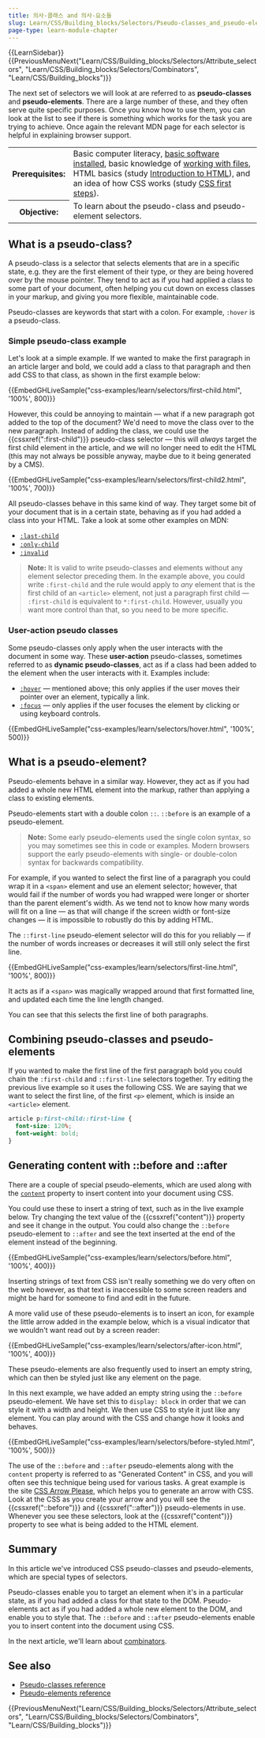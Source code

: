```yaml
---
title: 의사-클래스 and 의사-요소들
slug: Learn/CSS/Building_blocks/Selectors/Pseudo-classes_and_pseudo-elements
page-type: learn-module-chapter
---
```


{{LearnSidebar}}{{PreviousMenuNext("Learn/CSS/Building_blocks/Selectors/Attribute_selectors", "Learn/CSS/Building_blocks/Selectors/Combinators", "Learn/CSS/Building_blocks")}}

The next set of selectors we will look at are referred to as **pseudo-classes** and **pseudo-elements**. There are a large number of these, and they often serve quite specific purposes. Once you know how to use them, you can look at the list to see if there is something which works for the task you are trying to achieve. Once again the relevant MDN page for each selector is helpful in explaining browser support.

<table>
  <tbody>
    <tr>
      <th scope="row">Prerequisites:</th>
      <td>
        Basic computer literacy,
        <a
          href="/en-US/docs/Learn/Getting_started_with_the_web/Installing_basic_software"
          >basic software installed</a
        >, basic knowledge of
        <a
          href="/en-US/docs/Learn/Getting_started_with_the_web/Dealing_with_files"
          >working with files</a
        >, HTML basics (study
        <a href="/en-US/docs/Learn/HTML/Introduction_to_HTML"
          >Introduction to HTML</a
        >), and an idea of how CSS works (study
        <a href="/en-US/docs/Learn/CSS/First_steps">CSS first steps</a>).
      </td>
    </tr>
    <tr>
      <th scope="row">Objective:</th>
      <td>To learn about the pseudo-class and pseudo-element selectors.</td>
    </tr>
  </tbody>
</table>

## What is a pseudo-class?

A pseudo-class is a selector that selects elements that are in a specific state, e.g. they are the first element of their type, or they are being hovered over by the mouse pointer. They tend to act as if you had applied a class to some part of your document, often helping you cut down on excess classes in your markup, and giving you more flexible, maintainable code.

Pseudo-classes are keywords that start with a colon. For example, `:hover` is a pseudo-class.

### Simple pseudo-class example

Let's look at a simple example. If we wanted to make the first paragraph in an article larger and bold, we could add a class to that paragraph and then add CSS to that class, as shown in the first example below:

{{EmbedGHLiveSample("css-examples/learn/selectors/first-child.html", '100%', 800)}}

However, this could be annoying to maintain — what if a new paragraph got added to the top of the document? We'd need to move the class over to the new paragraph. Instead of adding the class, we could use the {{cssxref(":first-child")}} pseudo-class selector — this will _always_ target the first child element in the article, and we will no longer need to edit the HTML (this may not always be possible anyway, maybe due to it being generated by a CMS).

{{EmbedGHLiveSample("css-examples/learn/selectors/first-child2.html", '100%', 700)}}

All pseudo-classes behave in this same kind of way. They target some bit of your document that is in a certain state, behaving as if you had added a class into your HTML. Take a look at some other examples on MDN:

- [`:last-child`](/en-US/docs/Web/CSS/:last-child)
- [`:only-child`](/en-US/docs/Web/CSS/:only-child)
- [`:invalid`](/en-US/docs/Web/CSS/:invalid)

> **Note:** It is valid to write pseudo-classes and elements without any element selector preceding them. In the example above, you could write `:first-child` and the rule would apply to _any_ element that is the first child of an `<article>` element, not just a paragraph first child — `:first-child` is equivalent to `*:first-child`. However, usually you want more control than that, so you need to be more specific.

### User-action pseudo classes

Some pseudo-classes only apply when the user interacts with the document in some way. These **user-action** pseudo-classes, sometimes referred to as **dynamic pseudo-classes**, act as if a class had been added to the element when the user interacts with it. Examples include:

- [`:hover`](/en-US/docs/Web/CSS/:hover) — mentioned above; this only applies if the user moves their pointer over an element, typically a link.
- [`:focus`](/en-US/docs/Web/CSS/:focus) — only applies if the user focuses the element by clicking or using keyboard controls.

{{EmbedGHLiveSample("css-examples/learn/selectors/hover.html", '100%', 500)}}

## What is a pseudo-element?

Pseudo-elements behave in a similar way. However, they act as if you had added a whole new HTML element into the markup, rather than applying a class to existing elements.

Pseudo-elements start with a double colon `::`. `::before` is an example of a pseudo-element.

> **Note:** Some early pseudo-elements used the single colon syntax, so you may sometimes see this in code or examples. Modern browsers support the early pseudo-elements with single- or double-colon syntax for backwards compatibility.

For example, if you wanted to select the first line of a paragraph you could wrap it in a `<span>` element and use an element selector; however, that would fail if the number of words you had wrapped were longer or shorter than the parent element's width. As we tend not to know how many words will fit on a line — as that will change if the screen width or font-size changes — it is impossible to robustly do this by adding HTML.

The `::first-line` pseudo-element selector will do this for you reliably — if the number of words increases or decreases it will still only select the first line.

{{EmbedGHLiveSample("css-examples/learn/selectors/first-line.html", '100%', 800)}}

It acts as if a `<span>` was magically wrapped around that first formatted line, and updated each time the line length changed.

You can see that this selects the first line of both paragraphs.

## Combining pseudo-classes and pseudo-elements

If you wanted to make the first line of the first paragraph bold you could chain the `:first-child` and `::first-line` selectors together. Try editing the previous live example so it uses the following CSS. We are saying that we want to select the first line, of the first `<p>` element, which is inside an `<article>` element.

```css
article p:first-child::first-line {
  font-size: 120%;
  font-weight: bold;
}
```

## Generating content with ::before and ::after

There are a couple of special pseudo-elements, which are used along with the [`content`](/en-US/docs/Web/CSS/content) property to insert content into your document using CSS.

You could use these to insert a string of text, such as in the live example below. Try changing the text value of the {{cssxref("content")}} property and see it change in the output. You could also change the `::before` pseudo-element to `::after` and see the text inserted at the end of the element instead of the beginning.

{{EmbedGHLiveSample("css-examples/learn/selectors/before.html", '100%', 400)}}

Inserting strings of text from CSS isn't really something we do very often on the web however, as that text is inaccessible to some screen readers and might be hard for someone to find and edit in the future.

A more valid use of these pseudo-elements is to insert an icon, for example the little arrow added in the example below, which is a visual indicator that we wouldn't want read out by a screen reader:

{{EmbedGHLiveSample("css-examples/learn/selectors/after-icon.html", '100%', 400)}}

These pseudo-elements are also frequently used to insert an empty string, which can then be styled just like any element on the page.

In this next example, we have added an empty string using the `::before` pseudo-element. We have set this to `display: block` in order that we can style it with a width and height. We then use CSS to style it just like any element. You can play around with the CSS and change how it looks and behaves.

{{EmbedGHLiveSample("css-examples/learn/selectors/before-styled.html", '100%', 500)}}

The use of the `::before` and `::after` pseudo-elements along with the `content` property is referred to as "Generated Content" in CSS, and you will often see this technique being used for various tasks. A great example is the site [CSS Arrow Please](https://cssarrowplease.com/), which helps you to generate an arrow with CSS. Look at the CSS as you create your arrow and you will see the {{cssxref("::before")}} and {{cssxref("::after")}} pseudo-elements in use. Whenever you see these selectors, look at the {{cssxref("content")}} property to see what is being added to the HTML element.

## Summary

In this article we've introduced CSS pseudo-classes and pseudo-elements, which are special types of selectors.

Pseudo-classes enable you to target an element when it's in a particular state, as if you had added a class for that state to the DOM. Pseudo-elements act as if you had added a whole new element to the DOM, and enable you to style that. The `::before` and `::after` pseudo-elements enable you to insert content into the document using CSS.

In the next article, we'll learn about [combinators](/en-US/docs/Learn/CSS/Building_blocks/Selectors/Combinators).

## See also

- [Pseudo-classes reference](/en-US/docs/Web/CSS/Pseudo-classes)
- [Pseudo-elements reference](/en-US/docs/Web/CSS/Pseudo-elements)

{{PreviousMenuNext("Learn/CSS/Building_blocks/Selectors/Attribute_selectors", "Learn/CSS/Building_blocks/Selectors/Combinators", "Learn/CSS/Building_blocks")}}
